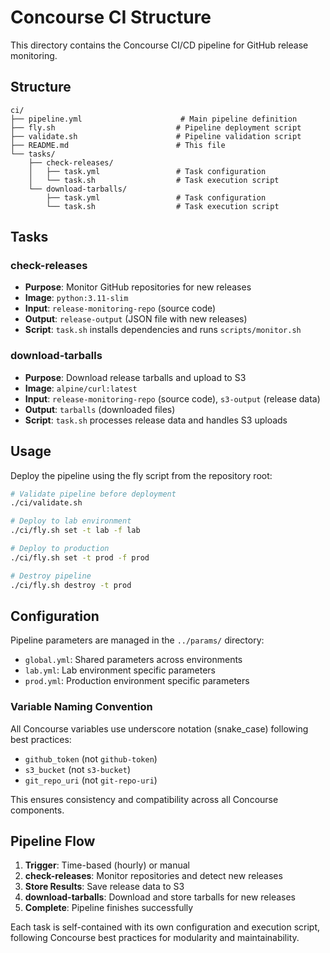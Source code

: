 # Concourse CI Structure

This directory contains the Concourse CI/CD pipeline for GitHub release monitoring.

## Structure

```text
ci/
├── pipeline.yml                      # Main pipeline definition
├── fly.sh                           # Pipeline deployment script
├── validate.sh                      # Pipeline validation script
├── README.md                        # This file
└── tasks/
    ├── check-releases/
    │   ├── task.yml                 # Task configuration
    │   └── task.sh                  # Task execution script
    └── download-tarballs/
        ├── task.yml                 # Task configuration
        └── task.sh                  # Task execution script
```

## Tasks

### check-releases

- **Purpose**: Monitor GitHub repositories for new releases
- **Image**: `python:3.11-slim`
- **Input**: `release-monitoring-repo` (source code)
- **Output**: `release-output` (JSON file with new releases)
- **Script**: `task.sh` installs dependencies and runs `scripts/monitor.sh`

### download-tarballs

- **Purpose**: Download release tarballs and upload to S3
- **Image**: `alpine/curl:latest`
- **Input**: `release-monitoring-repo` (source code), `s3-output` (release data)
- **Output**: `tarballs` (downloaded files)
- **Script**: `task.sh` processes release data and handles S3 uploads

## Usage

Deploy the pipeline using the fly script from the repository root:

```bash
# Validate pipeline before deployment
./ci/validate.sh

# Deploy to lab environment
./ci/fly.sh set -t lab -f lab

# Deploy to production
./ci/fly.sh set -t prod -f prod

# Destroy pipeline
./ci/fly.sh destroy -t prod
```

## Configuration

Pipeline parameters are managed in the `../params/` directory:

- `global.yml`: Shared parameters across environments
- `lab.yml`: Lab environment specific parameters
- `prod.yml`: Production environment specific parameters

### Variable Naming Convention

All Concourse variables use underscore notation (snake_case) following best practices:

- `github_token` (not `github-token`)
- `s3_bucket` (not `s3-bucket`)
- `git_repo_uri` (not `git-repo-uri`)

This ensures consistency and compatibility across all Concourse components.

## Pipeline Flow

1. **Trigger**: Time-based (hourly) or manual
2. **check-releases**: Monitor repositories and detect new releases
3. **Store Results**: Save release data to S3
4. **download-tarballs**: Download and store tarballs for new releases
5. **Complete**: Pipeline finishes successfully

Each task is self-contained with its own configuration and execution script, following Concourse best practices for modularity and maintainability.
